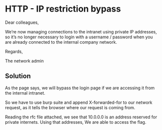 # HTTP - IP restriction bypass

Dear colleagues,

We’re now managing connections to the intranet using private IP addresses, so it’s no longer necessary to login with a username / password when you are already connected to the internal company network.

Regards,

The network admin

## Solution

As the page says, we will bypass the login page if we are accessing it from the internal intranet.

So we have to use burp suite and append X-forwarded-for to our network request, as it tells the browser where our request is coming from.

Reading the rfc file attached, we see that 10.0.0.0 is an address reserved for private internets. Using that addresses, We are able to access the flag.

